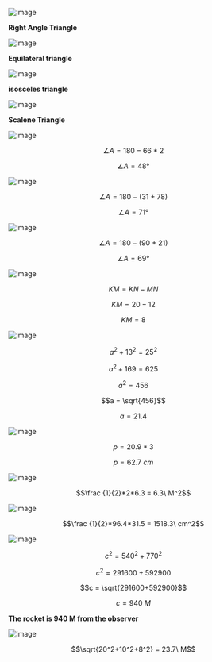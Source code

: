 ![image](https://github.com/user-attachments/assets/0c1a81c3-122d-4800-a6b0-5e82ac79d751)

**Right Angle Triangle**

![image](https://github.com/user-attachments/assets/c8d69112-a900-4ed8-b478-1571d4e4bc14)

**Equilateral triangle**

![image](https://github.com/user-attachments/assets/ea5d50e6-6cb4-4185-b533-8b70b74b99d4)

**isosceles triangle**

![image](https://github.com/user-attachments/assets/b7ea503b-66a0-4979-b356-3d2a3daa5a92)

**Scalene Triangle**

![image](https://github.com/user-attachments/assets/4cb2e913-7557-4bb2-a681-cce4de9848a2)

$$∠A = 180 - 66*2$$

$$∠A = 48°$$

![image](https://github.com/user-attachments/assets/951f0f05-fc79-44bf-8824-7a5c18e0d97e)

$$∠A = 180 - (31 + 78)$$

$$∠A = 71°$$

![image](https://github.com/user-attachments/assets/dbb184a9-4528-426c-8650-7241632b8b4f)

$$∠A = 180 - (90+21)$$

$$∠A = 69°$$

![image](https://github.com/user-attachments/assets/dff54584-3dc7-431b-8906-2f869c430566)

$$KM = KN - MN$$

$$KM = 20 - 12$$

$$KM = 8$$

![image](https://github.com/user-attachments/assets/1c763eea-a5e3-44b0-bc09-138835753e3d)

$$a^2 + 13^2 = 25^2$$

$$a^2 + 169 = 625$$

$$a^2 = 456$$

$$a = \sqrt{456}$$

$$a = 21.4$$

![image](https://github.com/user-attachments/assets/528417e5-d652-4b43-ae09-d0103a943b3c)

$$p = 20.9*3$$

$$p = 62.7\ cm$$

![image](https://github.com/user-attachments/assets/b364aa65-ae6d-4509-bd1c-a505e0924cff)

$$\frac {1}{2}*2*6.3 = 6.3\ M^2$$

![image](https://github.com/user-attachments/assets/c2c256c6-6371-433b-8f52-17a264441a59)

$$\frac {1}{2}*96.4*31.5 = 1518.3\ cm^2$$

![image](https://github.com/user-attachments/assets/74359838-f94f-4f17-a71e-e60fd51e7ee8)

$$c^2 = 540^2+770^2$$

$$c^2 = 291600+592900$$

$$c = \sqrt{291600+592900}$$

$$c = 940\ M$$

**The rocket is 940 M from the observer**

![image](https://github.com/user-attachments/assets/b470323d-2f31-41f5-9a95-120fb11b5ab1)

$$\sqrt{20^2+10^2+8^2} = 23.7\ M$$


